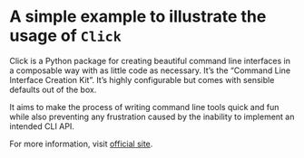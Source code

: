 # A simple example to illustrate the usage of `Click`

Click is a Python package for creating beautiful command line interfaces in a composable way with as little code as necessary. It’s the “Command Line Interface Creation Kit”. It’s highly configurable but comes with sensible defaults out of the box.

It aims to make the process of writing command line tools quick and fun while also preventing any frustration caused by the inability to implement an intended CLI API.

For more information, visit [official site](https://click.palletsprojects.com/en/7.x/).
